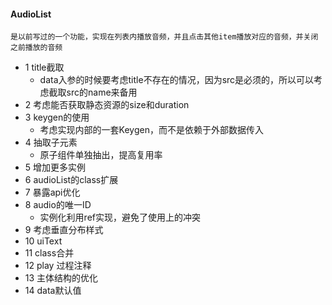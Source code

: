 
#### AudioList

```
是以前写过的一个功能，实现在列表内播放音频，并且点击其他item播放对应的音频，并关闭之前播放的音频
```





- 1 title截取
    - data入参的时候要考虑title不存在的情况，因为src是必须的，所以可以考虑截取src的name来备用
- 2 考虑能否获取静态资源的size和duration
- 3 keygen的使用
    - 考虑实现内部的一套Keygen，而不是依赖于外部数据传入
- 4 抽取子元素
    - 原子组件单独抽出，提高复用率
- 5 增加更多实例
- 6 audioList的class扩展
- 7 暴露api优化
- 8 audio的唯一ID
    - 实例化利用ref实现，避免了使用上的冲突
- 9 考虑垂直分布样式
- 10 uiText
- 11 class合并
- 12 play 过程注释
- 13 主体结构的优化
- 14 data默认值
